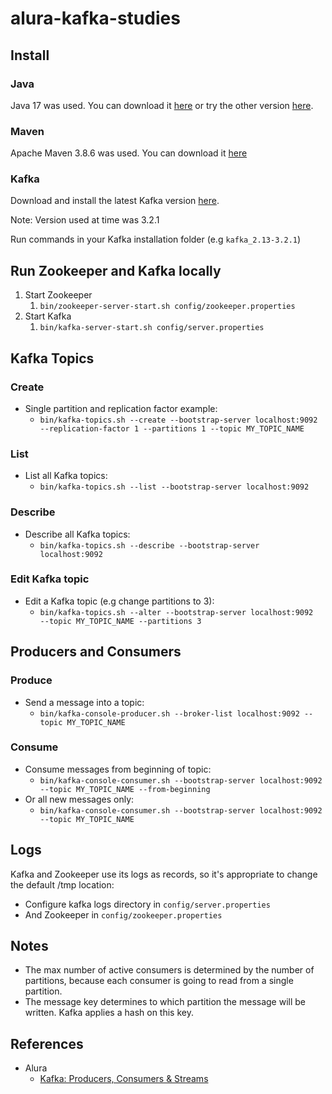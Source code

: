 # alura-kafka-studies

## Install
### Java 
Java 17 was used. You can download it [here](https://www.oracle.com/java/technologies/javase/jdk17-archive-downloads.html) or try the other version [here](https://www.oracle.com/java/technologies/java-se-glance.html).

### Maven
Apache Maven 3.8.6 was used. You can download it [here](https://maven.apache.org/download.cgi)

### Kafka
Download and install the latest Kafka version [here](https://kafka.apache.org/downloads).

Note: Version used at time was 3.2.1

Run commands in your Kafka installation folder (e.g ```kafka_2.13-3.2.1```)

## Run Zookeeper and Kafka locally

1. Start Zookeeper
   1.  ```bin/zookeeper-server-start.sh config/zookeeper.properties```
2. Start Kafka
    1. ```bin/kafka-server-start.sh config/server.properties```

## Kafka Topics
### Create
* Single partition and replication factor example:
  * ```bin/kafka-topics.sh --create --bootstrap-server localhost:9092 --replication-factor 1 --partitions 1 --topic MY_TOPIC_NAME```

### List
* List all Kafka topics:
  * ```bin/kafka-topics.sh --list --bootstrap-server localhost:9092```

### Describe
* Describe all Kafka topics:
  * ```bin/kafka-topics.sh --describe --bootstrap-server localhost:9092```

### Edit Kafka topic
* Edit a Kafka topic (e.g change partitions to 3):
  * ```bin/kafka-topics.sh --alter --bootstrap-server localhost:9092  --topic MY_TOPIC_NAME --partitions 3```

## Producers and Consumers

### Produce
* Send a message into a topic:
    * ```bin/kafka-console-producer.sh --broker-list localhost:9092 --topic MY_TOPIC_NAME```

### Consume
* Consume messages from beginning of topic:
    * ```bin/kafka-console-consumer.sh --bootstrap-server localhost:9092 --topic MY_TOPIC_NAME --from-beginning```
* Or all new messages only:
    * ```bin/kafka-console-consumer.sh --bootstrap-server localhost:9092 --topic MY_TOPIC_NAME```

## Logs
Kafka and Zookeeper use its logs as records, so it's appropriate to change the default /tmp location:
* Configure kafka logs directory in ```config/server.properties```
* And Zookeeper in ```config/zookeeper.properties```

## Notes
* The max number of active consumers is determined by the number of partitions, because each consumer is going to read from a single partition.
* The message key determines to which partition the message will be written. Kafka applies a hash on this key.

## References

* Alura
  * [Kafka: Producers, Consumers & Streams](https://cursos.alura.com.br/course/kafka-introducao-a-streams-em-microservicos)